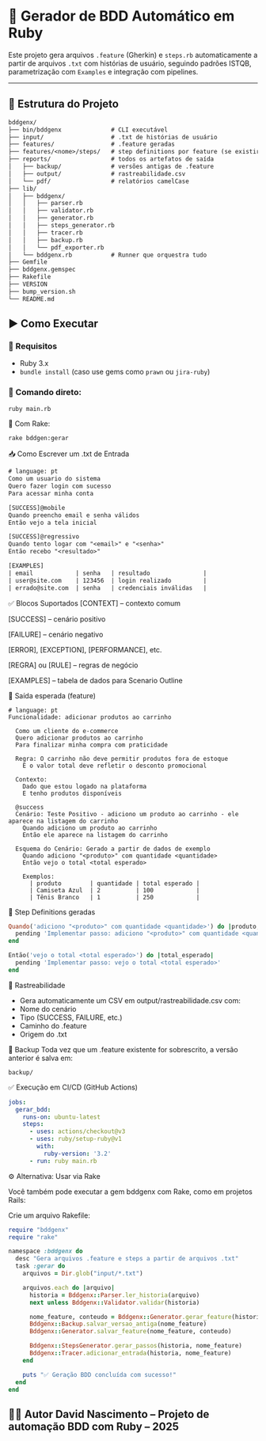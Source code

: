 # 🧪 Gerador de BDD Automático em Ruby

Este projeto gera arquivos `.feature` (Gherkin) e `steps.rb` automaticamente a partir de arquivos `.txt` com histórias de usuário, seguindo padrões ISTQB, parametrização com `Examples` e integração com pipelines.

---

## 📂 Estrutura do Projeto
```txt
bddgenx/  
├── bin/bddgenx              # CLI executável  
├── input/                   # .txt de histórias de usuário  
├── features/                # .feature geradas  
├── features/<nome>/steps/   # step definitions por feature (se existir)  
├── reports/                 # todos os artefatos de saída  
│   ├── backup/              # versões antigas de .feature  
│   ├── output/              # rastreabilidade.csv  
│   └── pdf/                 # relatórios camelCase  
├── lib/  
│   ├── bddgenx/  
│   │   ├── parser.rb  
│   │   ├── validator.rb  
│   │   ├── generator.rb  
│   │   ├── steps_generator.rb  
│   │   ├── tracer.rb  
│   │   ├── backup.rb  
│   │   └── pdf_exporter.rb  
│   └── bddgenx.rb           # Runner que orquestra tudo  
├── Gemfile  
├── bddgenx.gemspec  
├── Rakefile 
├── VERSION
├── bump_version.sh  
└── README.md
```
## ▶️ Como Executar

### 🔧 Requisitos
- Ruby 3.x
- `bundle install` (caso use gems como `prawn` ou `jira-ruby`)

### 🏁 Comando direto:

```bash
ruby main.rb
```

🧱 Com Rake:
```bash
rake bddgen:gerar
```

📥 Como Escrever um .txt de Entrada
```txt
# language: pt
Como um usuario do sistema
Quero fazer login com sucesso
Para acessar minha conta

[SUCCESS]@mobile
Quando preencho email e senha válidos
Então vejo a tela inicial

[SUCCESS]@regressivo
Quando tento logar com "<email>" e "<senha>"
Então recebo "<resultado>"

[EXAMPLES]
| email            | senha   | resultado               |
| user@site.com    | 123456  | login realizado         |
| errado@site.com  | senha   | credenciais inválidas   |
```
✅ Blocos Suportados
[CONTEXT] – contexto comum

[SUCCESS] – cenário positivo

[FAILURE] – cenário negativo

[ERROR], [EXCEPTION], [PERFORMANCE], etc.

[REGRA] ou [RULE] – regras de negócio

[EXAMPLES] – tabela de dados para Scenario Outline

🧠 Saída esperada (feature)
```gherkin
# language: pt
Funcionalidade: adicionar produtos ao carrinho

  Como um cliente do e-commerce
  Quero adicionar produtos ao carrinho
  Para finalizar minha compra com praticidade

  Regra: O carrinho não deve permitir produtos fora de estoque
    E o valor total deve refletir o desconto promocional

  Contexto:
    Dado que estou logado na plataforma
    E tenho produtos disponíveis

  @success
  Cenário: Teste Positivo - adiciono um produto ao carrinho - ele aparece na listagem do carrinho
    Quando adiciono um produto ao carrinho
    Então ele aparece na listagem do carrinho

  Esquema do Cenário: Gerado a partir de dados de exemplo
    Quando adiciono "<produto>" com quantidade <quantidade>
    Então vejo o total <total esperado>

    Exemplos:
      | produto        | quantidade | total esperado |
      | Camiseta Azul  | 2          | 100            |
      | Tênis Branco   | 1          | 250            |
```

🧩 Step Definitions geradas
```ruby
Quando('adiciono "<produto>" com quantidade <quantidade>') do |produto, quantidade|
  pending 'Implementar passo: adiciono "<produto>" com quantidade <quantidade>'
end

Então('vejo o total <total esperado>') do |total_esperado|
  pending 'Implementar passo: vejo o total <total esperado>'
end
```
🧾 Rastreabilidade
- Gera automaticamente um CSV em output/rastreabilidade.csv com:
- Nome do cenário
- Tipo (SUCCESS, FAILURE, etc.)
- Caminho do .feature
- Origem do .txt

🔄 Backup
Toda vez que um .feature existente for sobrescrito, a versão anterior é salva em:
```
backup/
```
✅ Execução em CI/CD (GitHub Actions)
```yaml
jobs:
  gerar_bdd:
    runs-on: ubuntu-latest
    steps:
      - uses: actions/checkout@v3
      - uses: ruby/setup-ruby@v1
        with:
          ruby-version: '3.2'
      - run: ruby main.rb
```
⚙️ Alternativa: Usar via Rake

Você também pode executar a gem bddgenx com Rake, como em projetos Rails:

Crie um arquivo Rakefile:
```ruby
require "bddgenx"
require "rake"

namespace :bddgenx do
  desc "Gera arquivos .feature e steps a partir de arquivos .txt"
  task :gerar do
    arquivos = Dir.glob("input/*.txt")

    arquivos.each do |arquivo|
      historia = Bddgenx::Parser.ler_historia(arquivo)
      next unless Bddgenx::Validator.validar(historia)

      nome_feature, conteudo = Bddgenx::Generator.gerar_feature(historia)
      Bddgenx::Backup.salvar_versao_antiga(nome_feature)
      Bddgenx::Generator.salvar_feature(nome_feature, conteudo)

      Bddgenx::StepsGenerator.gerar_passos(historia, nome_feature)
      Bddgenx::Tracer.adicionar_entrada(historia, nome_feature)
    end

    puts "✅ Geração BDD concluída com sucesso!"
  end
end

```

👨‍💻 Autor
David Nascimento – Projeto de automação BDD com Ruby – 2025
---